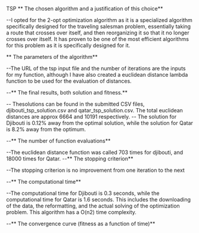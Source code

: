 TSP
** The chosen algorithm and a justification of this choice**

--I opted for the 2-opt optimization algorithm as it is a specialized algorithm specifically designed for the traveling salesman problem, essentially taking a route that crosses over itself, and then reorganizing it so that it no longer crosses over itself. It has proven to be one of the most efficient algorithms for this problem as it is specifically designed for it.

** The parameters of the algorithm**

--The URL of the tsp input file and the number of iterations are the inputs for my function, although I have also created a euclidean distance lambda function to be used for the evaluation of distances.

--** The final results, both solution and fitness.**

-- Thesolutions can be found in the submitted CSV files, djibouti_tsp_solution.csv and qatar_tsp_solution.csv. The total euclidean distances are approx 6664 and 10191 respectively.
-- The solution for Djibouti is 0.12% away from the optimal solution, while the solution for Qatar is 8.2% away from the optimum.

--** The number of function evaluations**

--The euclidean distance function was called 703 times for djibouti, and 18000 times for Qatar.
--** The stopping criterion**

--The stopping criterion is no improvement from one iteration to the next

--** The computational time**

--The computational time for Djibouti is 0.3 seconds, while the computational time for Qatar is 1.6 seconds. This includes the downloading of the data, the reformatting, and the actual solving of the optimization problem. This algorithm has a O(n2) time complexity.

--** The convergence curve (fitness as a function of time)** 
